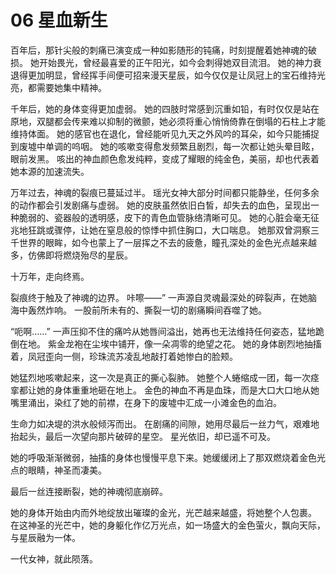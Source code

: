 # 06 星血新生


百年后，那针尖般的刺痛已演变成一种如影随形的钝痛，时刻提醒着她神魂的破损。
她开始畏光，曾经最喜爱的正午阳光，如今会刺得她双目流泪。
她的神力衰退得更加明显，曾经挥手间便可招来漫天星辰，如今仅仅是让凤冠上的宝石维持光亮，都需要她集中精神。

千年后，她的身体变得更加虚弱。 
她的四肢时常感到沉重如铅，有时仅仅是站在原地，双腿都会传来难以抑制的微颤，她必须将重心悄悄倚靠在倒塌的石柱上才能维持体面。
她的感官也在退化，曾经能听见九天之外风吟的耳朵，如今只能捕捉到废墟中单调的呜咽。
她的咳嗽变得愈发频繁且剧烈，每一次都让她头晕目眩，眼前发黑。
咳出的神血颜色愈发纯粹，变成了耀眼的纯金色，美丽，却也代表着她本源的加速流失。

万年过去，神魂的裂痕已蔓延过半。
瑶光女神大部分时间都只能静坐，任何多余的动作都会引发剧痛与虚弱。
她的皮肤虽然依旧白皙，却失去的血色，呈现出一种脆弱的、瓷器般的透明感，皮下的青色血管脉络清晰可见。
她的心脏会毫无征兆地狂跳或骤停，让她在窒息般的惊悸中抓住胸口，大口喘息。
她那双曾洞察三千世界的眼眸，如今也蒙上了一层挥之不去的疲惫，瞳孔深处的金色光点越来越多，仿佛即将燃烧殆尽的星辰。

十万年，走向终焉。

裂痕终于触及了神魂的边界。
咔嚓——”
一声源自灵魂最深处的碎裂声，在她脑海中轰然炸响。
一股前所未有的、撕裂一切的剧痛瞬间吞噬了她。

“呃啊……”
一声压抑不住的痛吟从她唇间溢出，她再也无法维持任何姿态，猛地跪倒在地。
紫金龙袍在尘埃中铺开，像一朵凋零的绝望之花。
她的身体剧烈地抽搐着，凤冠歪向一侧，珍珠流苏凌乱地敲打着她惨白的脸颊。


她猛烈地咳嗽起来，这一次是真正的撕心裂肺。 
她整个人蜷缩成一团，每一次痉挛都让她的身体重重地砸在地上。
金色的神血不再是血珠，而是大口大口地从她嘴里涌出，染红了她的前襟，在身下的废墟中汇成一小滩金色的血泊。

生命力如决堤的洪水般倾泻而出。
在剧痛的间隙，她用尽最后一丝力气，艰难地抬起头，最后一次望向那片破碎的星空。
星光依旧，却已遥不可及。

她的呼吸渐渐微弱，抽搐的身体也慢慢平息下来。她缓缓闭上了那双燃烧着金色光点的眼睛，神圣而凄美。

最后一丝连接断裂，她的神魂彻底崩碎。

她的身体开始由内而外地绽放出璀璨的金光，光芒越来越盛，将她整个人包裹。
在这神圣的光芒中，她的身躯化作亿万光点，如一场盛大的金色萤火，飘向天际，与星辰融为一体。

一代女神，就此陨落。

